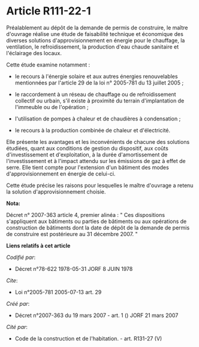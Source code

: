 # Article R111-22-1

Préalablement au dépôt de la demande de permis de construire, le maître d'ouvrage réalise une étude de faisabilité technique
et économique des diverses solutions d'approvisionnement en énergie pour le chauffage, la ventilation, le refroidissement, la
production d'eau chaude sanitaire et l'éclairage des locaux.

Cette étude examine notamment :

- le recours à l'énergie solaire et aux autres énergies renouvelables mentionnées par l'article 29 de la loi n° 2005-781 du
13 juillet 2005 ;

- le raccordement à un réseau de chauffage ou de refroidissement collectif ou urbain, s'il existe à proximité du terrain
d'implantation de l'immeuble ou de l'opération ;

- l'utilisation de pompes à chaleur et de chaudières à condensation ;

- le recours à la production combinée de chaleur et d'électricité.

Elle présente les avantages et les inconvénients de chacune des solutions étudiées, quant aux conditions de gestion du
dispositif, aux coûts d'investissement et d'exploitation, à la durée d'amortissement de l'investissement et à l'impact
attendu sur les émissions de gaz à effet de serre. Elle tient compte pour l'extension d'un bâtiment des modes
d'approvisionnement en énergie de celui-ci.

Cette étude précise les raisons pour lesquelles le maître d'ouvrage a retenu la solution d'approvisionnement choisie.

**Nota:**

Décret n° 2007-363 article 4, premier alinéa : " Ces dispositions s'appliquent aux bâtiments ou parties de bâtiments ou aux
opérations de construction de bâtiments dont la date de dépôt de la demande de permis de construire est postérieure au 31
décembre 2007. "

**Liens relatifs à cet article**

_Codifié par_:

  - Décret n°78-622 1978-05-31 JORF 8 JUIN 1978

_Cite_:

  - Loi n°2005-781 2005-07-13 art. 29

_Créé par_:

  - Décret n°2007-363 du 19 mars 2007 - art. 1 () JORF 21 mars 2007

_Cité par_:

  - Code de la construction et de l'habitation. - art. R131-27 (V)

